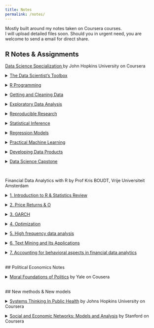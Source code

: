 ```yaml
---
title: Notes
permalink: /notes/
---
```


<p> Mostly built around my notes taken on Coursera courses. <br>
I will upload detailed files soon. Should you in urgent need, you are welcome to send a email for direct share. </p>

## R Notes & Assignments

<p> <a href="https://www.coursera.org/specializations/jhu-data-science#courses">Data Science Specialization </a>by John Hopkins University on Coursera
<details>   
<summary><a href="">The Data Scientist’s Toolbox</a></summary>
<p align="justify" style="font-size:90%"></p>
</details> </p>

<p> <details>
<summary><a href="" target="_blank">R Programming</a></summary>
<p align="justify" style="font-size:90%"> </p>
</details> </p>

<p> <details>
<summary><a href="" target="_blank">Getting and Cleaning Data</a></summary>
<p align="justify" style="font-size:90%"> </p>
</details> </p>

<p> <details>
<summary><a href="" target="_blank">Exploratory Data Analysis</a></summary>
<p align="justify" style="font-size:90%"> </p>
</details> </p>

<p> <details>
<summary><a href="" target="_blank">Reproducible Research</a></summary>
<p align="justify" style="font-size:90%"> </p>
</details> </p>

<p> <details>
<summary><a href="" target="_blank">Statistical Inference</a></summary>
<p align="justify" style="font-size:90%"> </p>
</details> </p>

<p> <details>
<summary><a href="" target="_blank">Regression Models</a></summary>
<p align="justify" style="font-size:90%"> </p>
</details> </p>

<p> <details>
<summary><a href="" target="_blank">Practical Machine Learning</a></summary>
<p align="justify" style="font-size:90%"> </p>
</details> </p>

<p> <details>
<summary><a href="" target="_blank">Developing Data Products</a></summary>
<p align="justify" style="font-size:90%"> </p>
</details> </p>

<p> <details>
<summary><a href="" target="_blank">Data Science Capstone</a></summary>
<p align="justify" style="font-size:90%"> </p>
</details> </p>


<br>

<p> Financial Data Analytics with R </a> by Prof Kris BOUDT, Vrije Universiteit Amsterdam </p>

<p> <details>
<summary><a href="" target="_blank">1. Introduction to R & Statistics Review</a></summary>
<p align="justify" style="font-size:90%"> </p>
</details> </p>

<p> <details>
<summary><a href="" target="_blank">2. Price Returns & O</a></summary>
<p align="justify" style="font-size:90%"> </p>
</details> </p>

<p> <details>
<summary><a href="" target="_blank">3. GARCH</a></summary>
<p align="justify" style="font-size:90%"> </p>
</details> </p>

<p> <details>
<summary><a href="" target="_blank">4. Optimization</a></summary>
<p align="justify" style="font-size:90%"> </p>
</details> </p>

<p> <details>
<summary><a href="" target="_blank">5. High frequency data analysis </a></summary>
<p align="justify" style="font-size:90%"> </p>
</details> </p>
                      
<p> <details>
<summary><a href="" target="_blank">6. Text Mining and Its Applications</a></summary>
<p align="justify" style="font-size:90%"> </p>
</details> </p>

<p> <details>
<summary><a href="" target="_blank">7. Accounting for behavioral aspects in financial data analytics</a></summary>
<p align="justify" style="font-size:90%"> </p>
</details> </p>


<br>
##  Political Economics Notes
<p> <details>
<summary><a href="https://www.coursera.org/learn/moral-politics/home/info" target="_blank">Moral Foundations of Politics</a> by Yale on Cousera</summary>
<p align="justify" style="font-size:90%"></p>
</details> </p>



<br>
##  New methods & New models
<p> <details>
<summary><a href="https://www.coursera.org/learn/systems-thinking/home/info" target="_blank">Systems Thinking In Public Health</a> by Johns Hopkins University on Coursera</summary>
<p align="justify" style="font-size:90%"></p>
</details> </p>

<p> <details>
<summary><a href="https://www.coursera.org/learn/social-economic-networks/home/info" target="_blank">Social and Economic Networks: Models and Analysis</a> by Stanford on Coursera</summary>
<p align="justify" style="font-size:90%"></p>
</details> </p>

